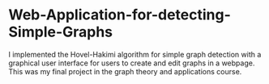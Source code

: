 # Web-Application-for-detecting-Simple-Graphs
I implemented the Hovel-Hakimi algorithm for simple graph detection with a graphical user interface for users to create and edit graphs in a webpage.
This was my final project in the graph theory and applications course.

